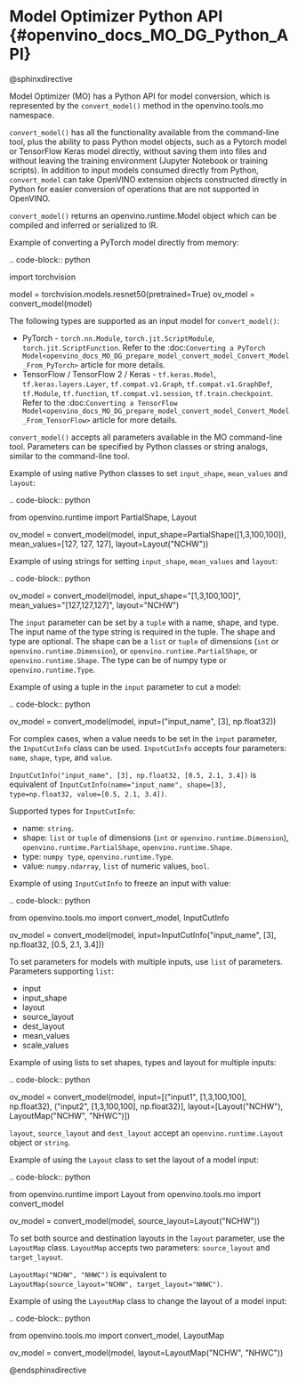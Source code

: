 # Model Optimizer Python API {#openvino_docs_MO_DG_Python_API}

@sphinxdirective

Model Optimizer (MO) has a Python API for model conversion, which is represented by the ``convert_model()`` method in the openvino.tools.mo namespace.

 ``convert_model()`` has all the functionality available from the command-line tool, plus the ability to pass Python model objects, such as a Pytorch model or TensorFlow Keras model directly, without saving them into files and without leaving the training environment (Jupyter Notebook or training scripts). In addition to input models consumed directly from Python, ``convert_model`` can take OpenVINO extension objects constructed directly in Python for easier conversion of operations that are not supported in OpenVINO.
 
 ``convert_model()`` returns an openvino.runtime.Model object which can be compiled and inferred or serialized to IR.

Example of converting a PyTorch model directly from memory:

.. code-block:: python

   import torchvision
   
   model = torchvision.models.resnet50(pretrained=True)
   ov_model = convert_model(model)

The following types are supported as an input model for ``convert_model()``:

* PyTorch - ``torch.nn.Module``, ``torch.jit.ScriptModule``, ``torch.jit.ScriptFunction``. Refer to the :doc:`Converting a PyTorch Model<openvino_docs_MO_DG_prepare_model_convert_model_Convert_Model_From_PyTorch>` article for more details.
* TensorFlow / TensorFlow 2 / Keras - ``tf.keras.Model``, ``tf.keras.layers.Layer``, ``tf.compat.v1.Graph``, ``tf.compat.v1.GraphDef``, ``tf.Module``, ``tf.function``, ``tf.compat.v1.session``, ``tf.train.checkpoint``. Refer to the :doc:`Converting a TensorFlow Model<openvino_docs_MO_DG_prepare_model_convert_model_Convert_Model_From_TensorFlow>` article for more details.

``convert_model()`` accepts all parameters available in the MO command-line tool. Parameters can be specified by Python classes or string analogs, similar to the command-line tool.

Example of using native Python classes to set ``input_shape``, ``mean_values`` and ``layout``:

.. code-block:: python

   from openvino.runtime import PartialShape, Layout
   
   ov_model = convert_model(model, input_shape=PartialShape([1,3,100,100]), mean_values=[127, 127, 127], layout=Layout("NCHW"))

Example of using strings for setting ``input_shape``, ``mean_values`` and ``layout``:

.. code-block:: python

   ov_model = convert_model(model, input_shape="[1,3,100,100]", mean_values="[127,127,127]", layout="NCHW")


The ``input`` parameter can be set by a ``tuple`` with a name, shape, and type. The input name of the type string is required in the tuple. The shape and type are optional.
The shape can be a ``list`` or ``tuple`` of dimensions (``int`` or ``openvino.runtime.Dimension``), or ``openvino.runtime.PartialShape``, or ``openvino.runtime.Shape``. The type can be of numpy type or ``openvino.runtime.Type``.

Example of using a tuple in the ``input`` parameter to cut a model:

.. code-block:: python

   ov_model = convert_model(model, input=("input_name", [3], np.float32))

For complex cases, when a value needs to be set in the ``input`` parameter, the ``InputCutInfo`` class can be used. ``InputCutInfo`` accepts four parameters: ``name``, ``shape``, ``type``, and ``value``. 

``InputCutInfo("input_name", [3], np.float32, [0.5, 2.1, 3.4])`` is equivalent of ``InputCutInfo(name="input_name", shape=[3], type=np.float32, value=[0.5, 2.1, 3.4])``.

Supported types for ``InputCutInfo``:

* name: ``string``.
* shape: ``list`` or ``tuple`` of dimensions (``int`` or ``openvino.runtime.Dimension``), ``openvino.runtime.PartialShape``, ``openvino.runtime.Shape``.
* type: ``numpy type``, ``openvino.runtime.Type``.
* value: ``numpy.ndarray``, ``list`` of numeric values, ``bool``.

Example of using ``InputCutInfo`` to freeze an input with value:

.. code-block:: python

   from openvino.tools.mo import convert_model, InputCutInfo
   
   ov_model = convert_model(model, input=InputCutInfo("input_name", [3], np.float32, [0.5, 2.1, 3.4]))

To set parameters for models with multiple inputs, use ``list`` of parameters.
Parameters supporting ``list``: 

* input
* input_shape
* layout 
* source_layout
* dest_layout
* mean_values
* scale_values

Example of using lists to set shapes, types and layout for multiple inputs:

.. code-block:: python

   ov_model = convert_model(model, input=[("input1", [1,3,100,100], np.float32), ("input2", [1,3,100,100], np.float32)], layout=[Layout("NCHW"), LayoutMap("NCHW", "NHWC")])

``layout``, ``source_layout`` and ``dest_layout`` accept an ``openvino.runtime.Layout`` object or ``string``.

Example of using the ``Layout`` class to set the layout of a model input:

.. code-block:: python

   from openvino.runtime import Layout
   from openvino.tools.mo import convert_model
   
   ov_model = convert_model(model, source_layout=Layout("NCHW"))

To set both source and destination layouts in the ``layout`` parameter, use the ``LayoutMap`` class. ``LayoutMap`` accepts two parameters: ``source_layout`` and ``target_layout``.

``LayoutMap("NCHW", "NHWC")`` is equivalent to ``LayoutMap(source_layout="NCHW", target_layout="NHWC")``.

Example of using the ``LayoutMap`` class to change the layout of a model input:

.. code-block:: python

   from openvino.tools.mo import convert_model, LayoutMap
   
   ov_model = convert_model(model, layout=LayoutMap("NCHW", "NHWC"))

@endsphinxdirective
